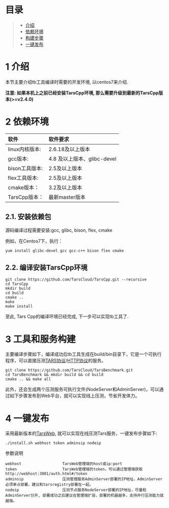 # 目录
> * [介绍](#chapter-1)
> * [依赖环境](#chapter-2)
> * [构建步骤](#chapter-3)
> * [一键发布](#chapter-4)

# 1 <span id="chapter-1"></span>介绍

本节主要介绍tb工具编译时需要的开发环境, 以centos7来介绍.

**注意: 如果本机上之前已经安装TarsCpp环境, 那么需要升级到最新的TarsCpp版本(>=v2.4.0)**

# 2 <span id="chapter-2"></span>依赖环境

| 软件 | 软件要求 |
| :--- | :--- |
| linux内核版本: | 2.6.18及以上版本 |
| gcc版本: | 4.8 及以上版本、glibc-devel |
| bison工具版本: | 2.5及以上版本 |
| flex工具版本: | 2.5及以上版本 |
| cmake版本： | 3.2及以上版本 |
| TarsCpp版本： | 最新master版本 |


## 2.1. 安装依赖包


源码编译过程需要安装:gcc, glibc, bison, flex, cmake

例如，在Centos7下，执行：
```
yum install glibc-devel gcc gcc-c++ bison flex cmake
```

## 2.2. 编译安装TarsCpp环境

```text
git clone https://github.com/TarsCloud/TarsCpp.git --recursive
cd TarsCpp
mkdir build
cd build
cmake ..
make
make install
```

至此, Tars Cpp的编译环境已经完成, 下一步可以实现tb工具了.


# 3 <span id="chapter-3"></span>工具和服务构建

主要编译步骤如下，编译成功后tb工具生成在build/bin目录下，它是一个可执行程序，可以直接压测[TARS协议](tars-guide.md)/[HTTP协议](http-guide.md)的服务。
```
git clone https://github.com/TarsCloud/TarsBenchmark.git
cd TarsBenchmark && mkdir build && cd build
cmake .. && make all
```

此外，还会生成两个压测服务可执行文件(NodeServer和AdminServer)，可以通过如下步骤发布到Web平台，就可以实现线上压测，节省开发体力。

# 4 <span id="chapter-4"></span>一键发布

采用最新版本的[TarsWeb](https://github.com/TarsCloud/TarsWeb), 就可以实现在线压测Tars服务，一键发布步骤如下:
```shell
./install.sh webhost token adminsip nodeip
```

参数说明
```text
webhost                  TarsWeb管理端的host或ip:port
token                    TarsWeb管理端的token，可以通过管理端获取http://webhost:3001/auth.html#/token
adminsip                 压测管理服务AdminServer部署的IP地址，AdminServer必须单点部署，建议和tarsregistry部署在一起。
nodeip                   压测节点服务NodeServer部署的IP地址，尽量和AdminServer分开, 部署成功之后建议在管理端扩容，部署的机器越多，支持并行压测能力就越强。
```

